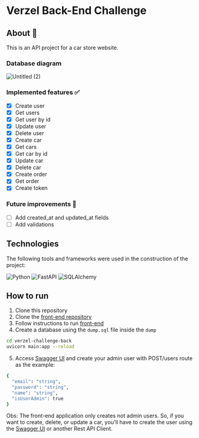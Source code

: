 # Verzel Back-End Challenge
## About 🔎
This is an API project for a car store website.
### Database diagram
![Untitled (2)](https://github.com/issitarual/verzel-challenge-back/assets/81389078/d2fdebb4-6992-4d69-87f4-78aef153349d)
### Implemented features ✅
- [x] Create user
- [x] Get users
- [x] Get user by id
- [x] Update user
- [x] Delete user
- [x] Create car
- [x] Get cars
- [x] Get car by id
- [x] Update car
- [x] Delete car
- [x] Create order
- [x] Get order
- [x] Create token
### Future improvements 🔮
- [ ] Add created_at and updated_at fields
- [ ] Add validations

## Technologies
The following tools and frameworks were used in the construction of the project:<br>

![Python](https://img.shields.io/badge/python-3670A0?style=for-the-badge&logo=python&logoColor=ffdd54)
![FastAPI](https://img.shields.io/badge/FastAPI-005571?style=for-the-badge&logo=fastapi)
![SQLAlchemy](https://img.shields.io/badge/sqlalchemy-%2307405e.svg?style=for-the-badge&logo=sqlite&logoColor=white)

## How to run
1. Clone this repository
2. Clone the [front-end repository](https://github.com/issitarual/verzel-challenge-front)
3. Follow instructions to run [front-end](https://github.com/issitarual/verzel-challenge-front)
4. Create a database using the ``dump.sql`` file inside the ``dump``
```bash
cd verzel-challenge-back
uvicorn main:app --reload
```
5. Access [Swagger UI](http://127.0.0.1:8000/docs#/) and create your admin user with POST/users route as the example:
```bash
{
  "email": "string",
  "password": "string",
  "name": "string",
  "isUserAdmin": true
}
```
Obs: The front-end application only creates not admin users. So, if you want to create, delete, or update a car, you'll have to create the user using the [Swagger UI](http://127.0.0.1:8000/docs#/) or another Rest API Client.

